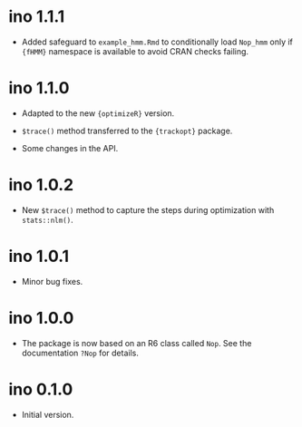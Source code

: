 # ino 1.1.1

* Added safeguard to `example_hmm.Rmd` to conditionally load `Nop_hmm` only if `{fHMM}` namespace is available to avoid CRAN checks failing.

# ino 1.1.0

* Adapted to the new `{optimizeR}` version.

* `$trace()` method transferred to the `{trackopt}` package.

* Some changes in the API.

# ino 1.0.2

* New `$trace()` method to capture the steps during optimization with `stats::nlm()`.

# ino 1.0.1

* Minor bug fixes.

# ino 1.0.0

* The package is now based on an R6 class called `Nop`. See the documentation `?Nop` for details.

# ino 0.1.0

* Initial version.
